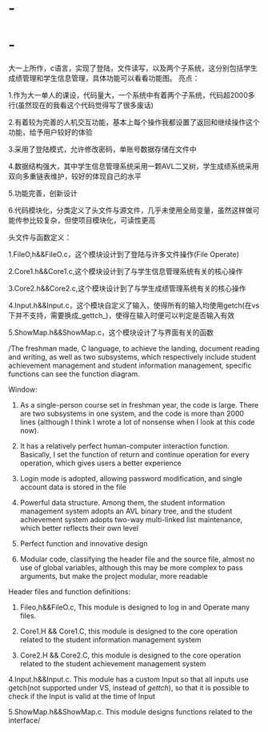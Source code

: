 # -
# -
大一上所作，c语言，实现了登陆，文件读写，以及两个子系统，这分别包括学生成绩管理和学生信息管理，具体功能可以看看功能图。
亮点：

1.作为大一单人的课设，代码量大，一个系统中有着两个子系统，代码超2000多行(虽然现在的我看这个代码觉得写了很多废话)

2.有着较为完善的人机交互功能，基本上每个操作我都设置了返回和继续操作这个功能，给予用户较好的体验

3.采用了登陆模式，允许修改密码，单账号数据存储在文件中

4.数据结构强大，其中学生信息管理系统采用一颗AVL二叉树，学生成绩系统采用双向多重链表维护，较好的体现自己的水平

5.功能完善，创新设计

6.代码模块化，分类定义了头文件与源文件，几乎未使用全局变量，虽然这样做可能传参比较复杂，但使项目模块化，可读性更高


头文件与函数定义：

1.FileO,h&&FileO.c，这个模块设计到了登陆与许多文件操作(File Operate)

2.Core1.h&&Core1.c,这个模块设计到了与学生信息管理系统有关的核心操作

3.Core2.h&&Core2.c,这个模块设计到了与学生成绩管理系统有关的核心操作

4.Input.h&&Input.c，这个模块自定义了输入，使得所有的输入均使用getch(在vs下并不支持，需要换成_gettch_)，使得在输入时便可以判定是否输入有效

5.ShowMap.h&&ShowMap.c，这个模块设计了与界面有关的函数


/The freshman made, C language, to achieve the landing, document reading and writing, as well as two subsystems, which respectively include student achievement management and student information management, specific functions can see the function diagram.

Window:



1. As a single-person course set in freshman year, the code is large. There are two subsystems in one system, and the code is more than 2000 lines (although I think I wrote a lot of nonsense when I look at this code now).



2. It has a relatively perfect human-computer interaction function. Basically, I set the function of return and continue operation for every operation, which gives users a better experience



3. Login mode is adopted, allowing password modification, and single account data is stored in the file



4. Powerful data structure. Among them, the student information management system adopts an AVL binary tree, and the student achievement system adopts two-way multi-linked list maintenance, which better reflects their own level



5. Perfect function and innovative design



6. Modular code, classifying the header file and the source file, almost no use of global variables, although this may be more complex to pass arguments, but make the project modular, more readable





Header files and function definitions:



1. Fileo,h&&FileO.c, This module is designed to log in and Operate many files.



2. Core1.H && Core1.C, this module is designed to the core operation related to the student information management system



3. Core2.H && Core2.C, this module is designed to the core operation related to the student achievement management system



4.Input.h&&Input.c. This module has a custom Input so that all inputs use getch(not supported under VS, instead of _gettch_), so that it is possible to check if the Input is valid at the time of Input



5.ShowMap.h&&ShowMap.c. This module designs functions related to the interface/
